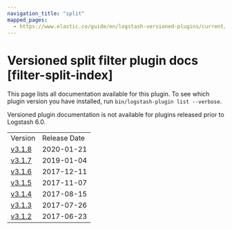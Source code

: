 ```yaml
---
navigation_title: "split"
mapped_pages:
  - https://www.elastic.co/guide/en/logstash-versioned-plugins/current/filter-split-index.html
---
```


# Versioned split filter plugin docs [filter-split-index]

This page lists all documentation available for this plugin. To see which plugin version you have installed, run `bin/logstash-plugin list --verbose`.

Versioned plugin documentation is not available for plugins released prior to Logstash 6.0.

| | |
| :- | :- |
| Version | Release Date |
| [v3.1.8](v3-1-8-plugins-filters-split.md) | 2020-01-21 |
| [v3.1.7](v3-1-7-plugins-filters-split.md) | 2019-01-04 |
| [v3.1.6](v3-1-6-plugins-filters-split.md) | 2017-12-11 |
| [v3.1.5](v3-1-5-plugins-filters-split.md) | 2017-11-07 |
| [v3.1.4](v3-1-4-plugins-filters-split.md) | 2017-08-15 |
| [v3.1.3](v3-1-3-plugins-filters-split.md) | 2017-07-26 |
| [v3.1.2](v3-1-2-plugins-filters-split.md) | 2017-06-23 |

